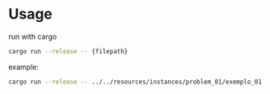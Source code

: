 # Usage

run with cargo

```sh
cargo run --release -- {filepath}
```

example: 

```sh
cargo run --release -- ../../resources/instances/problem_01/exemplo_01.txt
```
